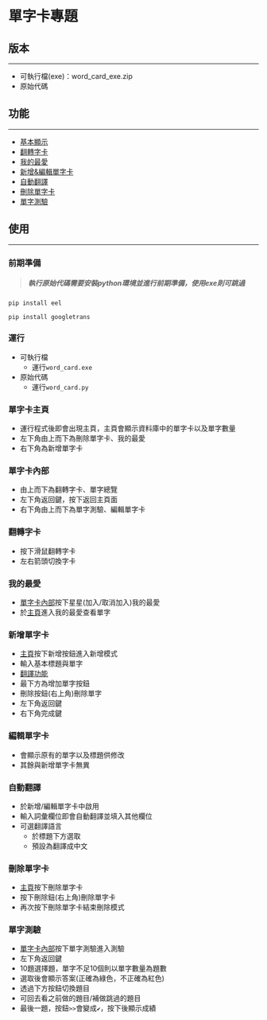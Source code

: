 # **單字卡專題**
## **版本**
***
- 可執行檔(exe)：word_card_exe.zip
- 原始代碼
## **功能**
***
- [基本顯示](#單字卡主頁)
- [翻轉字卡](#翻轉字卡)
- [我的最愛](#我的最愛)
- [新增&編輯單字卡](#新增單字卡)
- [自動翻譯](#自動翻譯)
- [刪除單字卡](#刪除單字卡)
- [單字測驗](#單字測驗)
## **使用**
***
### **前期準備**
>##### *執行原始代碼需要安裝python環境並進行前期準備，使用exe則可跳過*
```
pip install eel
```
```
pip install googletrans
```
### **運行**
- 可執行檔
  - 運行`word_card.exe`
- 原始代碼
  - 運行`word_card.py`
### **單字卡主頁**
- 運行程式後即會出現主頁，主頁會顯示資料庫中的單字卡以及單字數量
- 左下角由上而下為刪除單字卡、我的最愛
- 右下角為新增單字卡
### **單字卡內部**
- 由上而下為翻轉字卡、單字總覽
- 左下角返回鍵，按下返回主頁面
- 右下角由上而下為單字測驗、編輯單字卡
### **翻轉字卡**
- 按下滑鼠翻轉字卡
- 左右箭頭切換字卡
### **我的最愛**
- [單字卡內部](#單字卡內部)按下星星(加入/取消加入)我的最愛
- 於[主頁](#單字卡主頁)進入我的最愛查看單字
### **新增單字卡**
- [主頁](#單字卡主頁)按下新增按鈕進入新增模式
- 輸入基本標題與單字
- [翻譯功能](#自動翻譯)
- 最下方為增加單字按鈕
- 刪除按鈕(右上角)刪除單字
- 左下角返回鍵
- 右下角完成鍵
### **編輯單字卡**
- 會顯示原有的單字以及標題供修改
- 其餘與新增單字卡無異
### **自動翻譯**
- 於新增/編輯單字卡中啟用
- 輸入詞彙欄位即會自動翻譯並填入其他欄位
- 可選翻譯語言
  - 於標題下方選取
  - 預設為翻譯成中文
### **刪除單字卡**
- [主頁](#單字卡主頁)按下刪除單字卡
- 按下刪除鈕(右上角)刪除單字卡
- 再次按下刪除單字卡結束刪除模式
### **單字測驗**
- [單字卡內部](#單字卡內部)按下單字測驗進入測驗
- 左下角返回鍵
- 10題選擇題，單字不足10個則以單字數量為題數
- 選取後會顯示答案(正確為綠色，不正確為紅色)
- 透過下方按鈕切換題目
- 可回去看之前做的題目/補做跳過的題目
- 最後一題，按鈕`>>`會變成`✔`，按下後顯示成績
